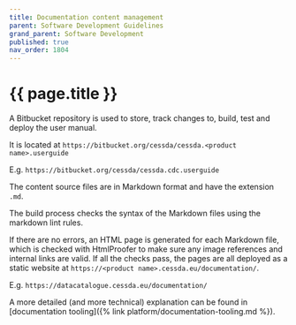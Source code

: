 ```yaml
---
title: Documentation content management
parent: Software Development Guidelines
grand_parent: Software Development
published: true
nav_order: 1804
---
```

# {{ page.title }}

A Bitbucket repository is used to store, track changes to, build, test and deploy the user manual.

It is located at `https://bitbucket.org/cessda/cessda.<product name>.userguide`

E.g. `https://bitbucket.org/cessda/cessda.cdc.userguide`

The content source files are in Markdown format and have the extension `.md`.

The build process checks the syntax of the Markdown files using the markdown lint rules.

If there are no errors, an HTML page is generated for each Markdown file,
which is checked with HtmlProofer to make sure any image references and internal links are valid.
If all the checks pass, the pages are all deployed as a static website at
`https://<product name>.cessda.eu/documentation/`.

E.g. `https://datacatalogue.cessda.eu/documentation/`

A more detailed (and more technical) explanation can be found in [documentation tooling]({% link platform/documentation-tooling.md %}).
